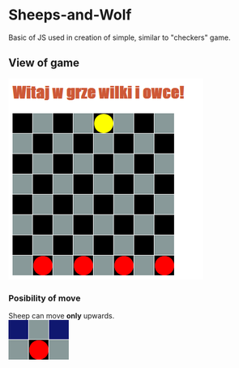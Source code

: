 # Sheeps-and-Wolf
Basic of JS  used in creation of simple, similar to "checkers" game.
## View of game
![View of game](https://github.com/Pablo1644/Sheeps-and-Wolf/blob/main/wilkiOwce.png)

### Posibility of move
Sheep can move <b>only</b> upwards. </br>
![View of game](https://github.com/Pablo1644/Sheeps-and-Wolf/blob/main/moveOfSheep.png)
